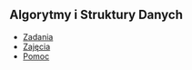 ## Algorytmy i Struktury Danych

* [Zadania](./zadania)
* [Zajęcia](./zajecia/)
* [Pomoc](./pomoce/)